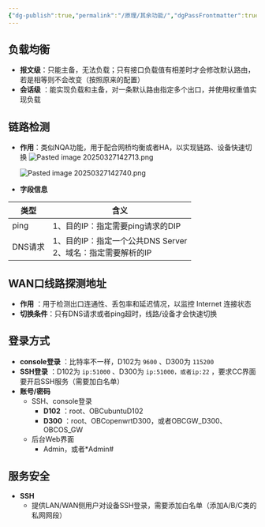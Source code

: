 ```yaml
---
{"dg-publish":true,"permalink":"/原理/其余功能/","dgPassFrontmatter":true,"created":"2025-03-23T22:03:01.162+08:00","updated":"2025-03-28T11:31:30.369+08:00"}
---
```



## 负载均衡

- **报文级**：只能主备，无法负载；只有接口负载值有相差时才会修改默认路由，若是相等则不会改变（按照原来的配置）
- **会话级** ：能实现负载和主备，对一条默认路由指定多个出口，并使用权重值实现负载


## 链路检测
- **作用**：类似NQA功能，用于配合网桥均衡或者HA，以实现链路、设备快速切换
  ![Pasted image 20250327142713.png](/img/user/%E5%8E%9F%E7%90%86/attachments/Pasted%20image%2020250327142713.png)
  
    ![Pasted image 20250327142740.png](/img/user/%E5%8E%9F%E7%90%86/attachments/Pasted%20image%2020250327142740.png)
    
- **字段信息**

| 类型    | 含义                                        |
| ----- | ----------------------------------------- |
| ping  | 1、目的IP：指定需要ping请求的DIP                     |
| DNS请求 | 1、目的IP：指定一个公共DNS Server<br>2、域名：指定需要解析的IP |

  

  


## WAN口线路探测地址
- **作用** ：用于检测出口连通性、丢包率和延迟情况，以监控 Internet 连接状态
- **切换条件**：只有DNS请求或者ping超时，线路/设备才会快速切换




## 登录方式

- **console登录** ：比特率不一样，D102为 `9600` 、D300为 `115200`
- **SSH登录** ：D102为 `ip:51000` 、D300为 `ip:51000，或者ip:22` ，要求CC界面要开启SSH服务（需要加白名单）
- **账号/密码**
	- SSH、console登录
		- **D102** ：root、OBCubuntuD102
		- **D300** ：root、OBCopenwrtD300，或者OBCGW_D300、OBCOS_GW
	- 后台Web界面
		- Admin，或者\*Admin#



## 服务安全

- **SSH**
	- 提供LAN/WAN侧用户对设备SSH登录，需要添加白名单（添加A/B/C类的私网网段）



